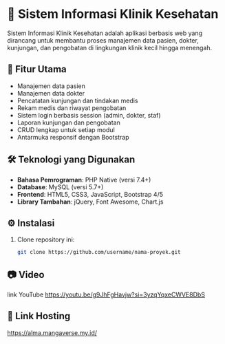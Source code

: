 # 🏥 Sistem Informasi Klinik Kesehatan

Sistem Informasi Klinik Kesehatan adalah aplikasi berbasis web yang dirancang untuk membantu proses manajemen data pasien, dokter, kunjungan, dan pengobatan di lingkungan klinik kecil hingga menengah.

## 📌 Fitur Utama

- Manajemen data pasien
- Manajemen data dokter
- Pencatatan kunjungan dan tindakan medis
- Rekam medis dan riwayat pengobatan
- Sistem login berbasis session (admin, dokter, staf)
- Laporan kunjungan dan pengobatan
- CRUD lengkap untuk setiap modul
- Antarmuka responsif dengan Bootstrap

## 🛠️ Teknologi yang Digunakan

- **Bahasa Pemrograman**: PHP Native (versi 7.4+)
- **Database**: MySQL (versi 5.7+)
- **Frontend**: HTML5, CSS3, JavaScript, Bootstrap 4/5
- **Library Tambahan**: jQuery, Font Awesome, Chart.js

## ⚙️ Instalasi

1. Clone repository ini:
   ```bash
   git clone https://github.com/username/nama-proyek.git
   
## 📷 Video
link YouTube
https://youtu.be/g9JhFgHavjw?si=3yzqYqxeCWVE8DbS

## 🏥 Link Hosting 
https://alma.mangaverse.my.id/
 

